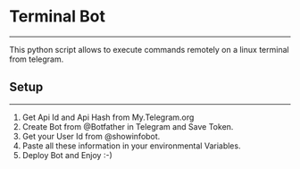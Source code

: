 # Terminal Bot
---
This python script allows to execute commands remotely on a linux terminal from telegram.


## Setup
---
1. Get Api Id and Api Hash from My.Telegram.org
2. Create Bot from @Botfather in Telegram and Save Token.
3. Get your User Id from @showinfobot.
4. Paste all these information in your environmental Variables.
5. Deploy Bot and Enjoy :-)
